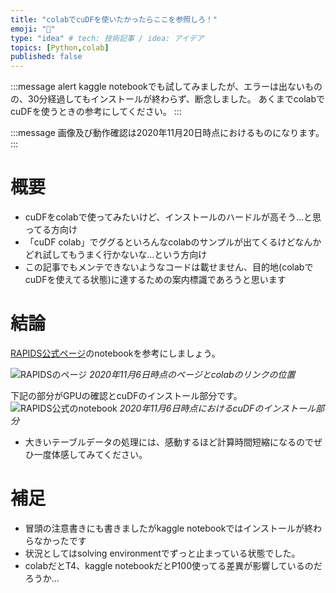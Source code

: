 ```yaml
---
title: "colabでcuDFを使いたかったらここを参照しろ！"
emoji: "📍"
type: "idea" # tech: 技術記事 / idea: アイデア
topics: [Python,colab]
published: false
---
```


:::message alert
kaggle notebookでも試してみましたが、エラーは出ないものの、30分経過してもインストールが終わらず、断念しました。
あくまでcolabでcuDFを使うときの参考にしてください。
:::

:::message
画像及び動作確認は2020年11月20日時点におけるものになります。
:::

# 概要

- cuDFをcolabで使ってみたいけど、インストールのハードルが高そう...と思ってる方向け
- 「cuDF colab」でググるといろんなcolabのサンプルが出てくるけどなんかどれ試してもうまく行かないな...という方向け
- この記事でもメンテできないようなコードは載せません、目的地(colabでcuDFを使えてる状態)に達するための案内標識であろうと思います

# 結論

[RAPIDS公式ページ](https://rapids.ai/start.html)のnotebookを参考にしましょう。

![RAPIDSのページ](https://storage.googleapis.com/zenn-user-upload/t1k5swcmp4nsy2ggmiwoik9qi5dw)
*2020年11月6日時点のページとcolabのリンクの位置*

下記の部分がGPUの確認とcuDFのインストール部分です。
![RAPIDS公式のnotebook](https://storage.googleapis.com/zenn-user-upload/9dwwzr6tqtaqdvjwadu1wn3qobif)
*2020年11月6日時点におけるcuDFのインストール部分*

- 大きいテーブルデータの処理には、感動するほど計算時間短縮になるのでぜひ一度体感してみてください。

# 補足

- 冒頭の注意書きにも書きましたがkaggle notebookではインストールが終わらなかったです
- 状況としてはsolving environmentでずっと止まっている状態でした。
- colabだとT4、kaggle notebookだとP100使ってる差異が影響しているのだろうか...

